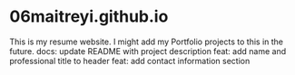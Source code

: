 # 06maitreyi.github.io
This is my resume website. I might add my Portfolio projects to this in the future.
docs: update README with project description
feat: add name and professional title to header
feat: add contact information section
